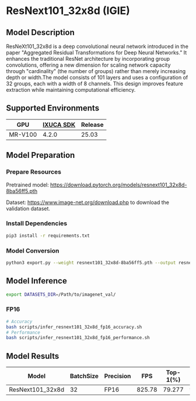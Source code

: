 # ResNext101_32x8d (IGIE)

## Model Description

ResNeXt101_32x8d is a deep convolutional neural network introduced in the paper "Aggregated Residual Transformations for Deep Neural Networks." It enhances the traditional ResNet architecture by incorporating group convolutions, offering a new dimension for scaling network capacity through "cardinality" (the number of groups) rather than merely increasing depth or width.The model consists of 101 layers and uses a configuration of 32 groups, each with a width of 8 channels. This design improves feature extraction while maintaining computational efficiency.

## Supported Environments

| GPU    | [IXUCA SDK](https://gitee.com/deep-spark/deepspark#%E5%A4%A9%E6%95%B0%E6%99%BA%E7%AE%97%E8%BD%AF%E4%BB%B6%E6%A0%88-ixuca) | Release |
|--------|-----------|---------|
| MR-V100 | 4.2.0     |  25.03  |

## Model Preparation

### Prepare Resources

Pretrained model: <https://download.pytorch.org/models/resnext101_32x8d-8ba56ff5.pth>

Dataset: <https://www.image-net.org/download.php> to download the validation dataset.

### Install Dependencies

```bash
pip3 install -r requirements.txt
```

### Model Conversion

```bash
python3 export.py --weight resnext101_32x8d-8ba56ff5.pth --output resnext101_32x8d.onnx
```

## Model Inference

```bash
export DATASETS_DIR=/Path/to/imagenet_val/
```

### FP16

```bash
# Accuracy
bash scripts/infer_resnext101_32x8d_fp16_accuracy.sh
# Performance
bash scripts/infer_resnext101_32x8d_fp16_performance.sh
```

## Model Results

| Model            | BatchSize | Precision | FPS    | Top-1(%) | Top-5(%) |
| ---------------- | --------- | --------- | ------ | -------- | -------- |
| ResNext101_32x8d | 32        | FP16      | 825.78 | 79.277   | 94.498   |
